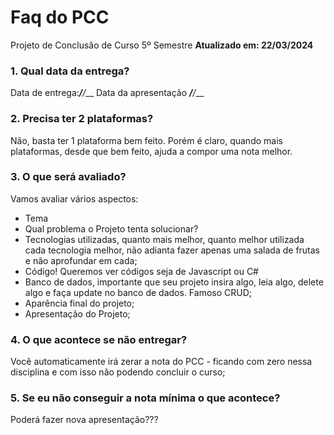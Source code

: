 
# Faq do PCC
Projeto de Conclusão de Curso
5º Semestre
**Atualizado em: 22/03/2024**


### **1. Qual data da entrega?**
 Data de entrega:___/__/___  Data da apresentação ___/__/___

### **2. Precisa ter 2 plataformas?**
Não, basta ter 1 plataforma bem feito. Porém é claro, quando mais plataformas, desde que bem feito, ajuda a compor uma nota melhor.


### **3. O que será avaliado?**
Vamos avaliar vários aspectos:
- Tema
- Qual problema o Projeto tenta solucionar?
- Tecnologias utilizadas, quanto mais melhor, quanto melhor utilizada cada tecnologia melhor, não adianta fazer apenas uma salada de frutas e não aprofundar em cada;
- Código! Queremos ver códigos seja de Javascript ou C#
- Banco de dados, importante que seu projeto insira algo, leia algo, delete algo e faça update no banco de dados. Famoso CRUD;
- Aparência final do projeto;
- Apresentação do Projeto;


### **4. O que acontece se não entregar?**
Você automaticamente irá zerar a nota do PCC - ficando com zero nessa disciplina e com isso não podendo concluir o curso;


### **5. Se eu não conseguir a nota mínima o que acontece?**
Poderá fazer nova apresentação???
